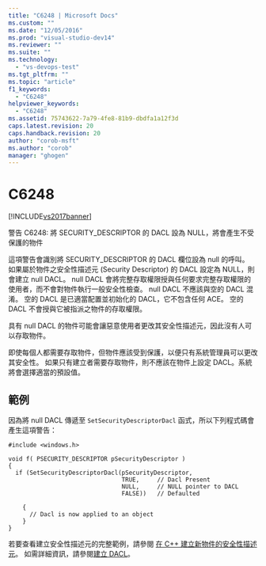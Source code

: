 ```yaml
---
title: "C6248 | Microsoft Docs"
ms.custom: ""
ms.date: "12/05/2016"
ms.prod: "visual-studio-dev14"
ms.reviewer: ""
ms.suite: ""
ms.technology: 
  - "vs-devops-test"
ms.tgt_pltfrm: ""
ms.topic: "article"
f1_keywords: 
  - "C6248"
helpviewer_keywords: 
  - "C6248"
ms.assetid: 75743622-7a79-4fe8-81b9-dbdfa1a12f3d
caps.latest.revision: 20
caps.handback.revision: 20
author: "corob-msft"
ms.author: "corob"
manager: "ghogen"
---
```

# C6248
[!INCLUDE[vs2017banner](../code-quality/includes/vs2017banner.md)]

警告 C6248: 將 SECURITY\_DESCRIPTOR 的 DACL 設為 NULL，將會產生不受保護的物件  
  
 這項警告會識別將 SECURITY\_DESCRIPTOR 的 DACL 欄位設為 null 的呼叫。  如果屬於物件之安全性描述元 \(Security Descriptor\) 的 DACL 設定為 NULL，則會建立 null DACL。  null DACL 會將完整存取權限授與任何要求完整存取權限的使用者，而不會對物件執行一般安全性檢查。  null DACL 不應該與空的 DACL 混淆。  空的 DACL 是已適當配置並初始化的 DACL，它不包含任何 ACE。  空的 DACL 不會授與它被指派之物件的存取權限。  
  
 具有 null DACL 的物件可能會讓惡意使用者更改其安全性描述元，因此沒有人可以存取物件。  
  
 即使每個人都需要存取物件，但物件應該受到保護，以便只有系統管理員可以更改其安全性。  如果只有建立者需要存取物件，則不應該在物件上設定 DACL。系統將會選擇適當的預設值。  
  
## 範例  
 因為將 null DACL 傳遞至 `SetSecurityDescriptorDacl` 函式，所以下列程式碼會產生這項警告：  
  
```  
#include <windows.h>  
  
void f( PSECURITY_DESCRIPTOR pSecurityDescriptor )  
{  
  if (SetSecurityDescriptorDacl(pSecurityDescriptor,  
                                TRUE,     // Dacl Present  
                                NULL,     // NULL pointer to DACL      
                                FALSE))   // Defaulted  
  
    {  
      // Dacl is now applied to an object  
    }  
}  
```  
  
 若要查看建立安全性描述元的完整範例，請參閱 [在 C\+\+ 建立新物件的安全性描述元](http://msdn.microsoft.com/library/aa446595.aspx)。  如需詳細資訊，請參閱[建立 DACL](http://msdn.microsoft.com/library/ms717798.aspx)。